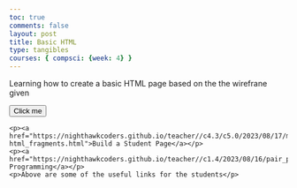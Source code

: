 ```yaml
---
toc: true
comments: false
layout: post
title: Basic HTML
type: tangibles
courses: { compsci: {week: 4} }
---
```



<html>

<head>
    <title>Basic HTML by Aanya Ahmad</title>
</head>
<body>

<div>
<!-- Paragraph -->
<p>Learning how to create a basic HTML page based on the the wirefrane given</p>

<!-- Button -->
<button>Click me</button>
 
</div>

<!-- Second Information Section -->
<div>
  
    <p><a href="https://nighthawkcoders.github.io/teacher//c4.3/c5.0/2023/08/17/markdown-html_fragments.html">Build a Student Page</a></p>
    <p><a href="https://nighthawkcoders.github.io/teacher//c1.4/2023/08/16/pair_programming.html">Pair Programming</a></p>
    <p>Above are some of the useful links for the students</p>
   
</div>
</body>
</html>
<!-- put your HTML code in this cell, Make sure to press the Run button to see your results below -->